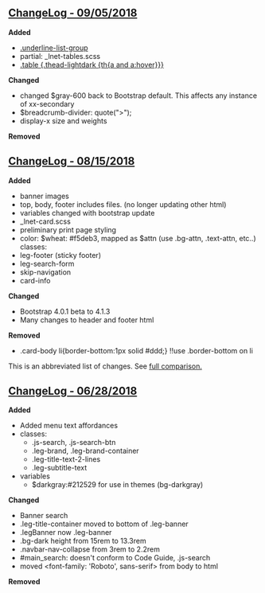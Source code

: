 ## [ChangeLog - 09/05/2018](#)
<b>Added</b>
- [.underline-list-group](http://gitrh01.revisor.mn.gov/legislature/2018_design/blob/master/styles/scss/_lnet-type.scss#L18-51)
- partial: _lnet-tables.scss
- [.table {.thead-lightdark {th{a and a:hover}}}](http://gitrh01.revisor.mn.gov/legislature/2018_design/blob/master/styles/scss/_lnet-tables.scss#L1-21)

<b>Changed</b>
- changed $gray-600 back to Bootstrap default. This affects any instance of xx-secondary
- $breadcrumb-divider: quote(">");
- display-x size and weights

<b> Removed</b>

## [ChangeLog - 08/15/2018](http://gitrh01.revisor.mn.gov/legislature/2018_design/compare/1e0dbfb9...1b4bde91)

<b>Added</b>
- banner images
- top, body, footer includes files. (no longer updating other html)
- variables changed with bootstrap update
- _lnet-card.scss
- preliminary print page styling
- color: $wheat: #f5deb3, mapped as $attn (use .bg-attn, .text-attn, etc..)
classes:
- leg-footer (sticky footer)
- leg-search-form
- skip-navigation
- card-info


<b>Changed</b>
- Bootstrap 4.0.1 beta to 4.1.3
- Many changes to header and footer html

<b> Removed</b>
- .card-body li{border-bottom:1px solid #ddd;} !!use .border-bottom on li

This is an abbreviated list of changes. See [full comparison.](http://gitrh01.revisor.mn.gov/legislature/2018_design/compare/1e0dbfb9...1b4bde91)


## [ChangeLog - 06/28/2018](http://gitrh01.revisor.mn.gov/legislature/2018_design/compare/master...reboot)

<b>Added</b>
- Added menu text affordances
- classes:
  - .js-search, .js-search-btn
  - .leg-brand, .leg-brand-container
  - .leg-title-text-2-lines
  - .leg-subtitle-text
- variables
  - $darkgray:#212529 for use in themes (bg-darkgray)


<b>Changed</b>
- Banner search
- .leg-title-container moved to bottom of .leg-banner
- .legBanner now .leg-banner
- .bg-dark height from 15rem to 13.3rem
- .navbar-nav-collapse from 3rem to 2.2rem
- #main_search: doesn't conform to Code Guide, .js-search
- moved <font-family: 'Roboto', sans-serif> from body to html

<b> Removed</b>



